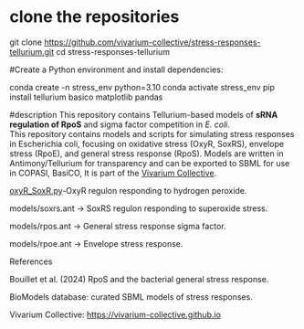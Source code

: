 
# clone the repositories
git clone https://github.com/vivarium-collective/stress-responses-tellurium.git
cd stress-responses-tellurium

#Create a Python environment and install dependencies:

conda create -n stress_env python=3.10
conda activate stress_env
pip install tellurium basico matplotlib pandas

#description
This repository contains Tellurium-based models of **sRNA regulation of RpoS** 
and sigma factor competition in *E. coli*.  
This repository contains models and scripts for simulating stress responses in Escherichia coli, focusing on oxidative stress (OxyR, SoxRS), envelope stress (RpoE), and general stress response (RpoS).
Models are written in Antimony/Tellurium for transparency and can be exported to SBML for use in COPASI, BasiCO,
It is part of the [Vivarium Collective](https://github.com/vivarium-collective).

[oxyR_SoxR.py](stress_responses_simulation_copasi/model/oxyR_SoxR.py)-OxyR regulon responding to hydrogen peroxide.

 

models/soxrs.ant → SoxRS regulon responding to superoxide stress.

models/rpos.ant → General stress response sigma factor.

models/rpoe.ant → Envelope stress response.



References

Bouillet et al. (2024) RpoS and the bacterial general stress response.

BioModels database: curated SBML models of stress responses.

Vivarium Collective: https://vivarium-collective.github.io